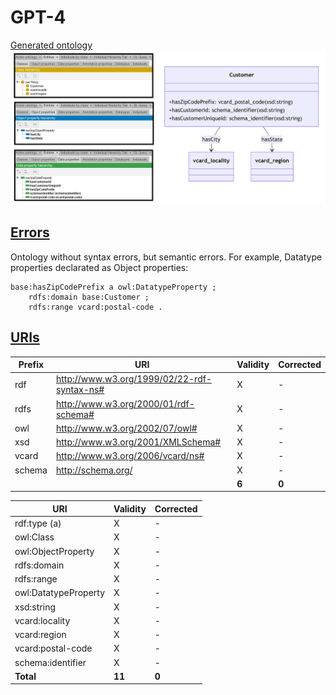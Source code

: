 # GPT-4

[Generated ontology](./ontology.ttl)
<br>
![](./ontology.png)


## [Errors](./ontology_notes.txt)

Ontology without syntax errors, but semantic errors. For example, Datatype properties declarated as Object properties:
```
base:hasZipCodePrefix a owl:DatatypeProperty ;
    rdfs:domain base:Customer ;
    rdfs:range vcard:postal-code .
```


## [URIs](./ontology_URIs.xlsx)

| Prefix  | URI                                         | Validity | Corrected |
|---------|---------------------------------------------|----------|-----------|
| rdf     | http://www.w3.org/1999/02/22-rdf-syntax-ns# | X        | -         |
| rdfs    | http://www.w3.org/2000/01/rdf-schema#       | X        | -         |
| owl     | http://www.w3.org/2002/07/owl#              | X        | -         |
| xsd     | http://www.w3.org/2001/XMLSchema#           | X        | -         |
| vcard   | http://www.w3.org/2006/vcard/ns#            | X        | -         |
| schema  | http://schema.org/                          | X        | -         |
|         |                                             | **6**    | **0**     |


| URI                  | Validity | Corrected            |
|----------------------|----------|----------------------|
| rdf:type (a)         | X        | -                    |
| owl:Class            | X        | -                    |
| owl:ObjectProperty   | X        | -                    |
| rdfs:domain          | X        | -                    |
| rdfs:range           | X        | -                    |
| owl:DatatypeProperty | X        | -                    |
| xsd:string           | X        | -                    |
| vcard:locality       | X        | -                    |
| vcard:region         | X        | -                    |
| vcard:postal-code    | X        | -                    |
| schema:identifier    | X        | -                    |
| **Total**            | **11**   | **0**                |


